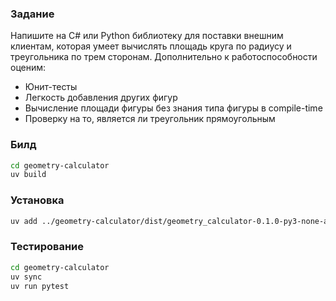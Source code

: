 ### Задание
Напишите на C# или Python библиотеку для поставки внешним клиентам, которая умеет вычислять площадь круга по радиусу и треугольника по трем сторонам. Дополнительно к работоспособности оценим:

* Юнит-тесты
* Легкость добавления других фигур
* Вычисление площади фигуры без знания типа фигуры в compile-time
* Проверку на то, является ли треугольник прямоугольным


### Билд
```bash
cd geometry-calculator
uv build
```
### Установка
```bash
uv add ../geometry-calculator/dist/geometry_calculator-0.1.0-py3-none-any.whl
```

### Тестирование
```bash
cd geometry-calculator
uv sync
uv run pytest
```
